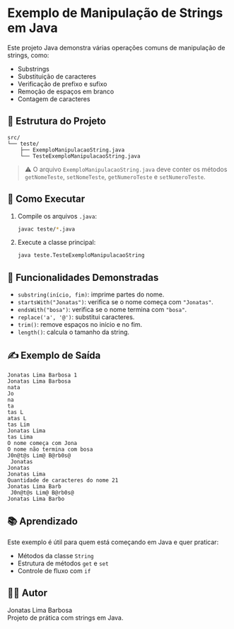 
# Exemplo de Manipulação de Strings em Java

Este projeto Java demonstra várias operações comuns de manipulação de strings, como:

- Substrings
- Substituição de caracteres
- Verificação de prefixo e sufixo
- Remoção de espaços em branco
- Contagem de caracteres

## 📁 Estrutura do Projeto

```
src/
└── teste/
    ├── ExemploManipulacaoString.java
    └── TesteExemploManipulacaoString.java
```

> ⚠️ O arquivo `ExemploManipulacaoString.java` deve conter os métodos `getNomeTeste`, `setNomeTeste`, `getNumeroTeste` e `setNumeroTeste`.

## 🚀 Como Executar

1. Compile os arquivos `.java`:
   ```bash
   javac teste/*.java
   ```

2. Execute a classe principal:
   ```bash
   java teste.TesteExemploManipulacaoString
   ```

## 🧪 Funcionalidades Demonstradas

- `substring(início, fim)`: imprime partes do nome.
- `startsWith("Jonatas")`: verifica se o nome começa com `"Jonatas"`.
- `endsWith("bosa")`: verifica se o nome termina com `"bosa"`.
- `replace('a', '@')`: substitui caracteres.
- `trim()`: remove espaços no início e no fim.
- `length()`: calcula o tamanho da string.

## ✍️ Exemplo de Saída

```
Jonatas Lima Barbosa 1
Jonatas Lima Barbosa
nata
Jo
na
ta
tas L
atas L
tas Lim
Jonatas Lima
tas Lima
O nome começa com Jona
O nome não termina com bosa
J0n@t@s Lim@ B@rb0s@
 Jonatas 
Jonatas
Jonatas Lima
Quantidade de caracteres do nome 21
Jonatas Lima Barb
 J0n@t@s Lim@ B@rb0s@ 
Jonatas Lima Barbo
```

## 📚 Aprendizado

Este exemplo é útil para quem está começando em Java e quer praticar:

- Métodos da classe `String`
- Estrutura de métodos `get` e `set`
- Controle de fluxo com `if`

## 🧑‍💻 Autor

Jonatas Lima Barbosa  
Projeto de prática com strings em Java.
